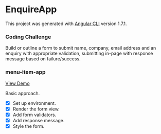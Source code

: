 # EnquireApp

This project was generated with [Angular CLI](https://github.com/angular/angular-cli) version 1.7.1.


### Coding Challenge
Build or outline a form to submit name, company, email address and an enquiry with appropriate validation, submitting in-page with response message based on failure/success.


### menu-item-app
[View Demo](https://enquiry-app.herokuapp.com/enquiry)

Basic approach. 
- [x] Set up environment.
- [x] Render the form view.
- [x] Add form validators.
- [x] Add response message.
- [x] Style the form.
